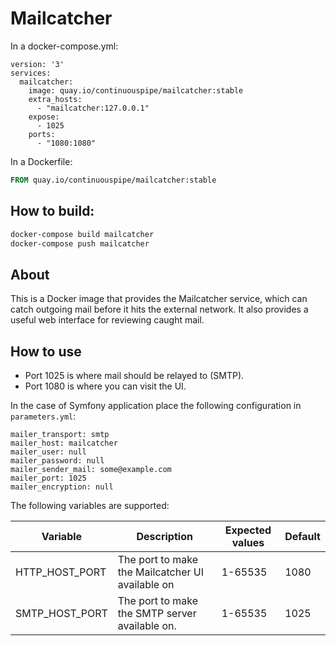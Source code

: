# Mailcatcher

In a docker-compose.yml:
```
version: '3'
services:
  mailcatcher:
    image: quay.io/continuouspipe/mailcatcher:stable
    extra_hosts:
      - "mailcatcher:127.0.0.1"
    expose:
      - 1025
    ports:
      - "1080:1080"
```

In a Dockerfile:
```Dockerfile
FROM quay.io/continuouspipe/mailcatcher:stable
```

## How to build:

```bash
docker-compose build mailcatcher
docker-compose push mailcatcher
```

## About

This is a Docker image that provides the Mailcatcher service, which can catch outgoing mail before
it hits the external network. It also provides a useful web interface for reviewing caught mail.

## How to use

- Port 1025 is where mail should be relayed to (SMTP).
- Port 1080 is where you can visit the UI.

In the case of Symfony application place the following configuration in `parameters.yml`:

```
mailer_transport: smtp
mailer_host: mailcatcher
mailer_user: null
mailer_password: null
mailer_sender_mail: some@example.com
mailer_port: 1025
mailer_encryption: null
```

The following variables are supported:

Variable | Description | Expected values | Default
--- | --- | --- | ----
HTTP_HOST_PORT | The port to make the Mailcatcher UI available on | 1-65535 | 1080
SMTP_HOST_PORT | The port to make the SMTP server available on. | 1-65535 | 1025
